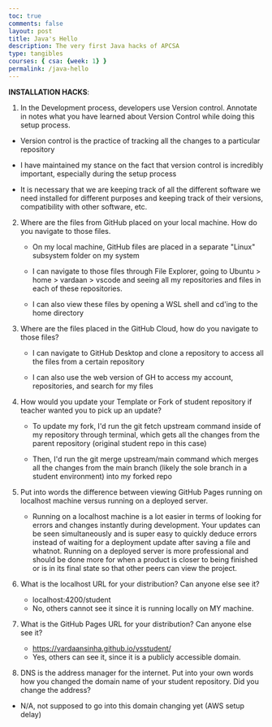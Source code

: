 ```yaml
---
toc: true
comments: false
layout: post
title: Java's Hello
description: The very first Java hacks of APCSA
type: tangibles
courses: { csa: {week: 1} }
permalink: /java-hello
---
```


**INSTALLATION HACKS**:

1. In the Development process, developers use Version control. Annotate in notes what you have learned about Version Control while doing this setup process.

  - Version control is the practice of tracking all the changes to a particular repository

  - I have maintained my stance on the fact that version control is incredibly important, especially during the setup process

  - It is necessary that we are keeping track of all the different software we need installed for different purposes and keeping track of their versions, compatibility with other software, etc.


2. Where are the files from GitHub placed on your local machine. How do you navigate to those files.

   - On my local machine, GitHub files are placed in a separate "Linux" subsystem folder on my system

   - I can navigate to those files through File Explorer, going to Ubuntu > home > vardaan > vscode and seeing all my repositories and files in each of these repositories.

   - I can also view these files by opening a WSL shell and cd'ing to the home directory


3. Where are the files placed in the GitHub Cloud, how do you navigate to those files?

   - I can navigate to GitHub Desktop and clone a repository to access all the files from a certain repository

   - I can also use the web version of GH to access my account, repositories, and search for my files


4. How would you update your Template or Fork of student repository if teacher wanted you to pick up an update?

   - To update my fork, I'd run the git fetch upstream command inside of my repository through terminal, which gets all the changes from the parent repository (original student repo in this case)

   - Then, I'd run the git merge upstream/main command which merges all the changes from the main branch (likely the sole branch in a student environment) into my forked repo


5. Put into words the difference between viewing GitHub Pages running on localhost machine versus running on a deployed server.

   - Running on a localhost machine is a lot easier in terms of looking for errors and changes instantly during development. Your updates can be seen simultaneously and is super easy to quickly deduce errors instead of waiting for a deployment update after saving a file and whatnot. Running on a deployed server is more professional and should be done more for when a product is closer to being finished or is in its final state so that other peers can view the project.


6. What is the localhost URL for your distribution? Can anyone else see it?
  
     - localhost:4200/student
     - No, others cannot see it since it is running locally on MY machine. 


7. What is the GitHub Pages URL for your distribution? Can anyone else see it?

      - https://vardaansinha.github.io/vsstudent/
      - Yes, others can see it, since it is a publicly accessible domain.


8. DNS is the address manager for the internet. Put into your own words how you changed the domain name of your student repository. Did you change the address?

- N/A, not supposed to go into this domain changing yet (AWS setup delay)
